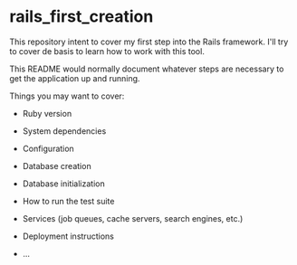# rails_first_creation

This repository intent to cover my first step into the Rails framework. I'll try to cover de basis to learn how to work with this tool.

This README would normally document whatever steps are necessary to get the
application up and running.

Things you may want to cover:

- Ruby version

- System dependencies

- Configuration

- Database creation

- Database initialization

- How to run the test suite

- Services (job queues, cache servers, search engines, etc.)

- Deployment instructions

- ...
